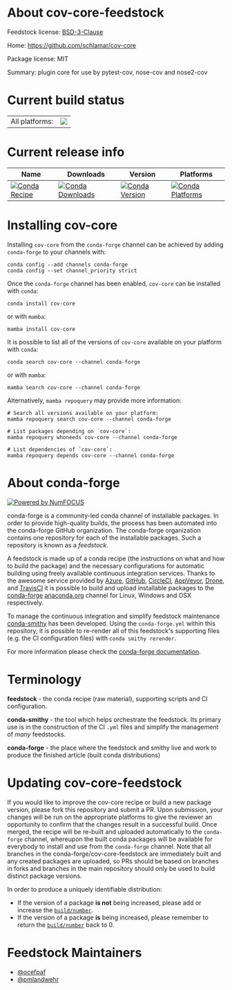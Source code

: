 About cov-core-feedstock
========================

Feedstock license: [BSD-3-Clause](https://github.com/conda-forge/cov-core-feedstock/blob/main/LICENSE.txt)

Home: https://github.com/schlamar/cov-core

Package license: MIT

Summary: plugin core for use by pytest-cov, nose-cov and nose2-cov

Current build status
====================


<table><tr><td>All platforms:</td>
    <td>
      <a href="https://dev.azure.com/conda-forge/feedstock-builds/_build/latest?definitionId=5508&branchName=main">
        <img src="https://dev.azure.com/conda-forge/feedstock-builds/_apis/build/status/cov-core-feedstock?branchName=main">
      </a>
    </td>
  </tr>
</table>

Current release info
====================

| Name | Downloads | Version | Platforms |
| --- | --- | --- | --- |
| [![Conda Recipe](https://img.shields.io/badge/recipe-cov--core-green.svg)](https://anaconda.org/conda-forge/cov-core) | [![Conda Downloads](https://img.shields.io/conda/dn/conda-forge/cov-core.svg)](https://anaconda.org/conda-forge/cov-core) | [![Conda Version](https://img.shields.io/conda/vn/conda-forge/cov-core.svg)](https://anaconda.org/conda-forge/cov-core) | [![Conda Platforms](https://img.shields.io/conda/pn/conda-forge/cov-core.svg)](https://anaconda.org/conda-forge/cov-core) |

Installing cov-core
===================

Installing `cov-core` from the `conda-forge` channel can be achieved by adding `conda-forge` to your channels with:

```
conda config --add channels conda-forge
conda config --set channel_priority strict
```

Once the `conda-forge` channel has been enabled, `cov-core` can be installed with `conda`:

```
conda install cov-core
```

or with `mamba`:

```
mamba install cov-core
```

It is possible to list all of the versions of `cov-core` available on your platform with `conda`:

```
conda search cov-core --channel conda-forge
```

or with `mamba`:

```
mamba search cov-core --channel conda-forge
```

Alternatively, `mamba repoquery` may provide more information:

```
# Search all versions available on your platform:
mamba repoquery search cov-core --channel conda-forge

# List packages depending on `cov-core`:
mamba repoquery whoneeds cov-core --channel conda-forge

# List dependencies of `cov-core`:
mamba repoquery depends cov-core --channel conda-forge
```


About conda-forge
=================

[![Powered by
NumFOCUS](https://img.shields.io/badge/powered%20by-NumFOCUS-orange.svg?style=flat&colorA=E1523D&colorB=007D8A)](https://numfocus.org)

conda-forge is a community-led conda channel of installable packages.
In order to provide high-quality builds, the process has been automated into the
conda-forge GitHub organization. The conda-forge organization contains one repository
for each of the installable packages. Such a repository is known as a *feedstock*.

A feedstock is made up of a conda recipe (the instructions on what and how to build
the package) and the necessary configurations for automatic building using freely
available continuous integration services. Thanks to the awesome service provided by
[Azure](https://azure.microsoft.com/en-us/services/devops/), [GitHub](https://github.com/),
[CircleCI](https://circleci.com/), [AppVeyor](https://www.appveyor.com/),
[Drone](https://cloud.drone.io/welcome), and [TravisCI](https://travis-ci.com/)
it is possible to build and upload installable packages to the
[conda-forge](https://anaconda.org/conda-forge) [anaconda.org](https://anaconda.org/)
channel for Linux, Windows and OSX respectively.

To manage the continuous integration and simplify feedstock maintenance
[conda-smithy](https://github.com/conda-forge/conda-smithy) has been developed.
Using the ``conda-forge.yml`` within this repository, it is possible to re-render all of
this feedstock's supporting files (e.g. the CI configuration files) with ``conda smithy rerender``.

For more information please check the [conda-forge documentation](https://conda-forge.org/docs/).

Terminology
===========

**feedstock** - the conda recipe (raw material), supporting scripts and CI configuration.

**conda-smithy** - the tool which helps orchestrate the feedstock.
                   Its primary use is in the construction of the CI ``.yml`` files
                   and simplify the management of *many* feedstocks.

**conda-forge** - the place where the feedstock and smithy live and work to
                  produce the finished article (built conda distributions)


Updating cov-core-feedstock
===========================

If you would like to improve the cov-core recipe or build a new
package version, please fork this repository and submit a PR. Upon submission,
your changes will be run on the appropriate platforms to give the reviewer an
opportunity to confirm that the changes result in a successful build. Once
merged, the recipe will be re-built and uploaded automatically to the
`conda-forge` channel, whereupon the built conda packages will be available for
everybody to install and use from the `conda-forge` channel.
Note that all branches in the conda-forge/cov-core-feedstock are
immediately built and any created packages are uploaded, so PRs should be based
on branches in forks and branches in the main repository should only be used to
build distinct package versions.

In order to produce a uniquely identifiable distribution:
 * If the version of a package **is not** being increased, please add or increase
   the [``build/number``](https://docs.conda.io/projects/conda-build/en/latest/resources/define-metadata.html#build-number-and-string).
 * If the version of a package **is** being increased, please remember to return
   the [``build/number``](https://docs.conda.io/projects/conda-build/en/latest/resources/define-metadata.html#build-number-and-string)
   back to 0.

Feedstock Maintainers
=====================

* [@ocefpaf](https://github.com/ocefpaf/)
* [@pmlandwehr](https://github.com/pmlandwehr/)


